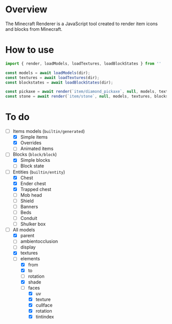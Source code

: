 # Overview

The Minecraft Renderer is a JavaScript tool created to render item icons and blocks from Minecraft.

# How to use

```js
import { render, loadModels, loadTextures, loadBlockStates } from ''

const models = await loadModels(dir);
const textures = await loadTextures(dir);
const blockstates = await loadBlockStates(dir);

const pickaxe = await render(`item/diamond_pickaxe`, null, models, textures, blockstates)
const stone = await render(`item/stone`, null, models, textures, blockstates)
```

# To do

- [ ] Items models (`builtin/generated`)
  - [x] Simple items 
  - [x] Overrides
  - [ ] Animated items
- [ ] Blocks (`block/block`)
  - [x] Simple blocks
  - [ ] Block state
- [ ] Entities (`builtin/entity`)
  - [x] Chest
  - [x] Ender chest
  - [x] Trapped chest
  - [ ] Mob head
  - [ ] Shield
  - [ ] Banners
  - [ ] Beds
  - [ ] Conduit
  - [ ] Shulker box
- [ ] All models
  - [x] parent
  - [ ] ambientocclusion
  - [ ] display
  - [x] textures
  - [ ] elements
    - [x] from
    - [x] to
    - [ ] rotation
    - [x] shade
    - [ ] faces
      - [x] uv
      - [x] texture
      - [x] cullface
      - [x] rotation
      - [x] tintindex